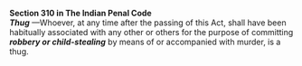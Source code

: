 **Section 310 in The Indian Penal Code**</br>
***Thug*** —Whoever, at any time after the passing of this Act, shall have been habitually associated with any other or others for the purpose of committing ***robbery or child-stealing*** by means of or accompanied with murder, is a thug.
